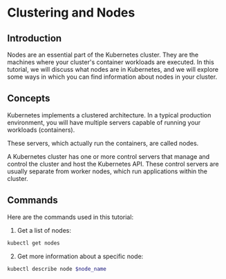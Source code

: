 # Clustering and Nodes

## Introduction
Nodes are an essential part of the Kubernetes cluster. They are the machines where your cluster's container workloads are
executed. In this tutorial, we will discuss what nodes are in Kubernetes, and we will explore some ways in which you can find
information about nodes in your cluster.

## Concepts
Kubernetes implements a clustered architecture. In a typical production environment, you will have multiple servers capable of running your workloads (containers).

These servers, which actually run the containers, are called nodes.

A Kubernetes cluster has one or more control servers that manage and control the cluster and host the Kubernetes API. These control servers are usually separate from worker nodes, which run applications within the cluster.

## Commands 

Here are the commands used in this tutorial:

1. Get a list of nodes:
```bash
kubectl get nodes
```
2. Get more information about a specific node:
```bash
kubectl describe node $node_name
```
